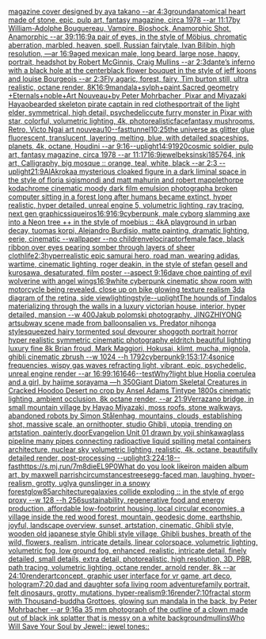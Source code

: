 [magazine cover designed by aya takano --ar 4:3](https://www.ebank.nz/aiartgenerator?category=magazine%2520cover%2520designed%2520by%2520aya%2520takano%2520--ar%25204%3A3)[ground](https://www.ebank.nz/aiartgenerator?category=ground)[anatomical heart made of stone, epic, pulp art, fantasy magazine, circa 1978 --ar 11:17](https://www.ebank.nz/aiartgenerator?category=anatomical%2520heart%2520made%2520of%2520stone%2C%2520epic%2C%2520pulp%2520art%2C%2520fantasy%2520magazine%2C%2520circa%25201978%2520--ar%252011%3A17)[by William-Adolphe Bouguereau, Vampire, Bioshock, Anamorphic Shot, Anamorphic --ar 39:1](https://www.ebank.nz/aiartgenerator?category=by%2520William-Adolphe%2520Bouguereau%2C%2520Vampire%2C%2520Bioshock%2C%2520Anamorphic%2520Shot%2C%2520Anamorphic%2520--ar%252039%3A1)[16:9](https://www.ebank.nz/aiartgenerator?category=16%3A9)[a pair of eyes, in the style of Möbius, chromatic aberration, marbled, heaven, spell, Russian fairytale, Ivan Bilibin, high resolution, —ar 16:9](https://www.ebank.nz/aiartgenerator?category=a%2520pair%2520of%2520eyes%2C%2520in%2520the%2520style%2520of%2520M%C3%B6bius%2C%2520chromatic%2520aberration%2C%2520marbled%2C%2520heaven%2C%2520spell%2C%2520Russian%2520fairytale%2C%2520Ivan%2520Bilibin%2C%2520high%2520resolution%2C%2520%E2%80%94ar%252016%3A9)[aged mexican male, long beard, large nose, happy, portrait, headshot by Robert McGinnis, Craig Mullins --ar 2:3](https://www.ebank.nz/aiartgenerator?category=aged%2520mexican%2520male%2C%2520long%2520beard%2C%2520large%2520nose%2C%2520happy%2C%2520portrait%2C%2520headshot%2520by%2520Robert%2520McGinnis%2C%2520Craig%2520Mullins%2520--ar%25202%3A3)[dante’s inferno with a black hole at the center](https://www.ebank.nz/aiartgenerator?category=dante%E2%80%99s%2520inferno%2520with%2520a%2520black%2520hole%2520at%2520the%2520center)[black flower bouquet in the style of jeff koons and louise Bourgeois  --ar 2:3](https://www.ebank.nz/aiartgenerator?category=black%2520flower%2520bouquet%2520in%2520the%2520style%2520of%2520jeff%2520koons%2520and%2520louise%2520Bourgeois%2520%2520--ar%25202%3A3)[Fly agaric, forest, fairy, Tim burton still, ultra realistic, octane render, 8K](https://www.ebank.nz/aiartgenerator?category=Fly%2520agaric%2C%2520forest%2C%2520fairy%2C%2520Tim%2520burton%2520still%2C%2520ultra%2520realistic%2C%2520octane%2520render%2C%25208K)[16:9](https://www.ebank.nz/aiartgenerator?category=16%3A9)[mandala+sylph+paint,Sacred geometry +Eternals+noble+Art Nouveau+by Peter Mohrbacher ,Pixar and Miyazaki Hayao](https://www.ebank.nz/aiartgenerator?category=mandala%2Bsylph%2Bpaint%2CSacred%2520geometry%2520%2BEternals%2Bnoble%2BArt%2520Nouveau%2Bby%2520Peter%2520Mohrbacher%2520%2CPixar%2520and%2520Miyazaki%2520Hayao)[bearded skeleton pirate captain in red clothes](https://www.ebank.nz/aiartgenerator?category=bearded%2520skeleton%2520pirate%2520captain%2520in%2520red%2520clothes)[portrait of the light elder, symmetrical, high detail, psychedelic](https://www.ebank.nz/aiartgenerator?category=portrait%2520of%2520the%2520light%2520elder%2C%2520symmetrical%2C%2520high%2520detail%2C%2520psychedelic)[cute furry monster in Pixar with star, colorful, volumetric lighting, 4k, photorealistic](https://www.ebank.nz/aiartgenerator?category=cute%2520furry%2520monster%2520in%2520Pixar%2520with%2520star%2C%2520colorful%2C%2520volumetric%2520lighting%2C%25204k%2C%2520photorealistic)[face](https://www.ebank.nz/aiartgenerator?category=face)[fantasy mushrooms, Retro, Victo Ngai art nouveau](https://www.ebank.nz/aiartgenerator?category=fantasy%2520mushrooms%2C%2520Retro%2C%2520Victo%2520Ngai%2520art%2520nouveau)[10](https://www.ebank.nz/aiartgenerator?category=10)[--fast](https://www.ebank.nz/aiartgenerator?category=--fast)[tunnel](https://www.ebank.nz/aiartgenerator?category=tunnel)[10:25](https://www.ebank.nz/aiartgenerator?category=10%3A25)[the universe as glitter glue fluorescent, translucent, layering, melting, blue, with detailed spaceships, planets, 4k, octane, Houdini --ar 9:16](https://www.ebank.nz/aiartgenerator?category=the%2520universe%2520as%2520glitter%2520glue%2520fluorescent%2C%2520translucent%2C%2520layering%2C%2520melting%2C%2520blue%2C%2520with%2520detailed%2520spaceships%2C%2520planets%2C%25204k%2C%2520octane%2C%2520Houdini%2520--ar%25209%3A16)[--uplight](https://www.ebank.nz/aiartgenerator?category=--uplight)[14:9](https://www.ebank.nz/aiartgenerator?category=14%3A9)[1920](https://www.ebank.nz/aiartgenerator?category=1920)[cosmic soldier, pulp art, fantasy magazine, circa 1978 --ar 11:17](https://www.ebank.nz/aiartgenerator?category=cosmic%2520soldier%2C%2520pulp%2520art%2C%2520fantasy%2520magazine%2C%2520circa%25201978%2520--ar%252011%3A17)[16:9](https://www.ebank.nz/aiartgenerator?category=16%3A9)[jewel](https://www.ebank.nz/aiartgenerator?category=jewel)[beksinski](https://www.ebank.nz/aiartgenerator?category=beksinski)[185764, ink art, Calligraphy, big mosque :: orange, teal, white, black --ar 2:3 --uplight](https://www.ebank.nz/aiartgenerator?category=185764%2C%2520ink%2520art%2C%2520Calligraphy%2C%2520big%2520mosque%2520%3A%3A%2520orange%2C%2520teal%2C%2520white%2C%2520black%2520--ar%25202%3A3%2520--uplight)[21:9](https://www.ebank.nz/aiartgenerator?category=21%3A9)[AlAkroka](https://www.ebank.nz/aiartgenerator?category=AlAkroka)[a mysterious cloaked figure in a dark liminal space in the style of floria sigismondi and matt mahurin and robert mapplethorpe kodachrome cinematic moody dark film emulsion photograph](https://www.ebank.nz/aiartgenerator?category=a%2520mysterious%2520cloaked%2520figure%2520in%2520a%2520dark%2520liminal%2520space%2520in%2520the%2520style%2520of%2520floria%2520sigismondi%2520and%2520matt%2520mahurin%2520and%2520robert%2520mapplethorpe%2520kodachrome%2520cinematic%2520moody%2520dark%2520film%2520emulsion%2520photograph)[a broken computer sitting in a forest long after humans became extinct, hyper realistic, hyper detailed, unreal engine 5, volumetric lighting, ray tracing, next gen graphics](https://www.ebank.nz/aiartgenerator?category=a%2520broken%2520computer%2520sitting%2520in%2520a%2520forest%2520long%2520after%2520humans%2520became%2520extinct%2C%2520hyper%2520realistic%2C%2520hyper%2520detailed%2C%2520unreal%2520engine%25205%2C%2520volumetric%2520lighting%2C%2520ray%2520tracing%2C%2520next%2520gen%2520graphics)[siqueiros](https://www.ebank.nz/aiartgenerator?category=siqueiros)[16:9](https://www.ebank.nz/aiartgenerator?category=16%3A9)[16:9](https://www.ebank.nz/aiartgenerator?category=16%3A9)[cyberpunk, male cyborg slamming axe into a Neon tree ++ in the style of moebius :: 4k](https://www.ebank.nz/aiartgenerator?category=cyberpunk%2C%2520male%2520cyborg%2520slamming%2520axe%2520into%2520a%2520Neon%2520tree%2520%2B%2B%2520in%2520the%2520style%2520of%2520moebius%2520%3A%3A%25204k)[A playground in urban decay, tuomas korpi, Alejandro Burdisio, matte painting, dramatic lighting, eerie, cinematic --wallpaper --no children](https://www.ebank.nz/aiartgenerator?category=A%2520playground%2520in%2520urban%2520decay%2C%2520tuomas%2520korpi%2C%2520Alejandro%2520Burdisio%2C%2520matte%2520painting%2C%2520dramatic%2520lighting%2C%2520eerie%2C%2520cinematic%2520--wallpaper%2520--no%2520children)[velociraptor](https://www.ebank.nz/aiartgenerator?category=velociraptor)[female face, black ribbon over eyes pearing somber through layers of sheer cloth](https://www.ebank.nz/aiartgenerator?category=female%2520face%2C%2520black%2520ribbon%2520over%2520eyes%2520pearing%2520somber%2520through%2520layers%2520of%2520sheer%2520cloth)[life](https://www.ebank.nz/aiartgenerator?category=life)[2:3](https://www.ebank.nz/aiartgenerator?category=2%3A3)[hyperrealistic epic samurai hero, road man, wearing adidas, wartime, cinematic lighting, roger deakin, in the style of stefan gesell and kurosawa, desaturated, film poster --aspect 9:16](https://www.ebank.nz/aiartgenerator?category=hyperrealistic%2520epic%2520samurai%2520hero%2C%2520road%2520man%2C%2520wearing%2520adidas%2C%2520wartime%2C%2520cinematic%2520lighting%2C%2520roger%2520deakin%2C%2520in%2520the%2520style%2520of%2520stefan%2520gesell%2520and%2520kurosawa%2C%2520desaturated%2C%2520film%2520poster%2520--aspect%25209%3A16)[dave choe painting of evil wolverine with angel wings](https://www.ebank.nz/aiartgenerator?category=dave%2520choe%2520painting%2520of%2520evil%2520wolverine%2520with%2520angel%2520wings)[16:9](https://www.ebank.nz/aiartgenerator?category=16%3A9)[white cyberpunk cinematic show room with motorcycle being revealed. close up on bike glowing texture  realism 3d](https://www.ebank.nz/aiartgenerator?category=white%2520cyberpunk%2520cinematic%2520show%2520room%2520with%2520motorcycle%2520being%2520revealed.%2520close%2520up%2520on%2520bike%2520glowing%2520texture%2520%2520realism%25203d)[a diagram of the retina, side view](https://www.ebank.nz/aiartgenerator?category=a%2520diagram%2520of%2520the%2520retina%2C%2520side%2520view)[lighting](https://www.ebank.nz/aiartgenerator?category=lighting)[style](https://www.ebank.nz/aiartgenerator?category=style)[--uplight](https://www.ebank.nz/aiartgenerator?category=--uplight)[The hounds of Tindalos materializing through the walls in a luxury victorian house, interior, hyper detailed, mansion --w 400](https://www.ebank.nz/aiartgenerator?category=The%2520hounds%2520of%2520Tindalos%2520materializing%2520through%2520the%2520walls%2520in%2520a%2520luxury%2520victorian%2520house%2C%2520interior%2C%2520hyper%2520detailed%2C%2520mansion%2520--w%2520400)[Jakub polomski photography, JINGZHIYONG art](https://www.ebank.nz/aiartgenerator?category=Jakub%2520polomski%2520photography%2C%2520JINGZHIYONG%2520art)[subway scene made from balloons](https://www.ebank.nz/aiartgenerator?category=subway%2520scene%2520made%2520from%2520balloons)[alien vs. Predator nihonga style](https://www.ebank.nz/aiartgenerator?category=alien%2520vs.%2520Predator%2520nihonga%2520style)[squeezed hairy tormented soul devourer shoggoth portrait horror hyper realistic symmetric cinematic photography eldritch beautiful lighting luxury fine 8k Brian froud, Mark Maggiori, Hokusai, klimt, mucha, mignola, ghibli cinematic zbrush --w 1024 --h 1792](https://www.ebank.nz/aiartgenerator?category=squeezed%2520hairy%2520tormented%2520soul%2520devourer%2520shoggoth%2520portrait%2520horror%2520hyper%2520realistic%2520symmetric%2520cinematic%2520photography%2520eldritch%2520beautiful%2520lighting%2520luxury%2520fine%25208k%2520Brian%2520froud%2C%2520Mark%2520Maggiori%2C%2520Hokusai%2C%2520klimt%2C%2520mucha%2C%2520mignola%2C%2520ghibli%2520cinematic%2520zbrush%2520--w%25201024%2520--h%25201792)[cyberpunk](https://www.ebank.nz/aiartgenerator?category=cyberpunk)[9:15](https://www.ebank.nz/aiartgenerator?category=9%3A15)[3:1](https://www.ebank.nz/aiartgenerator?category=3%3A1)[7:4](https://www.ebank.nz/aiartgenerator?category=7%3A4)[sonice frequencies, wispy gas waves refracting light, vibrant, epic, psychedelic, unreal engine render --ar 16:9](https://www.ebank.nz/aiartgenerator?category=sonice%2520frequencies%2C%2520wispy%2520gas%2520waves%2520refracting%2520light%2C%2520vibrant%2C%2520epic%2C%2520psychedelic%2C%2520unreal%2520engine%2520render%2520--ar%252016%3A9)[9:16](https://www.ebank.nz/aiartgenerator?category=9%3A16)[1646](https://www.ebank.nz/aiartgenerator?category=1646)[--test](https://www.ebank.nz/aiartgenerator?category=--test)[Why?](https://www.ebank.nz/aiartgenerator?category=Why%3F)[light blue Hoplia coerulea and a girl,  by hajime sorayama —h 350](https://www.ebank.nz/aiartgenerator?category=light%2520blue%2520Hoplia%2520coerulea%2520and%2520a%2520girl%2C%2520%2520by%2520hajime%2520sorayama%2520%E2%80%94h%2520350)[Giant Diatom Skeletal Creatures in Cracked Hoodoo Desert no crop by Ansel Adams Tintype 1800s cinematic lighting, ambient occlusion, 8k octane render, --ar 21:9](https://www.ebank.nz/aiartgenerator?category=Giant%2520Diatom%2520Skeletal%2520Creatures%2520in%2520Cracked%2520Hoodoo%2520Desert%2520no%2520crop%2520by%2520Ansel%2520Adams%2520Tintype%25201800s%2520cinematic%2520lighting%2C%2520ambient%2520occlusion%2C%25208k%2520octane%2520render%2C%2520--ar%252021%3A9)[Verrazano bridge, in small mountain village by Hayao Miyazaki, moss roofs, stone walkways, abandoned robots by Simon Stålenhag, mountains, clouds, establishing shot, massive scale, an ornithopter, studio Ghibli, utopia, trending on artstation, painterly,](https://www.ebank.nz/aiartgenerator?category=Verrazano%2520bridge%2C%2520in%2520small%2520mountain%2520village%2520by%2520Hayao%2520Miyazaki%2C%2520moss%2520roofs%2C%2520stone%2520walkways%2C%2520abandoned%2520robots%2520by%2520Simon%2520St%C3%A5lenhag%2C%2520mountains%2C%2520clouds%2C%2520establishing%2520shot%2C%2520massive%2520scale%2C%2520an%2520ornithopter%2C%2520studio%2520Ghibli%2C%2520utopia%2C%2520trending%2520on%2520artstation%2C%2520painterly%2C)[door](https://www.ebank.nz/aiartgenerator?category=door)[Evangelion Unit 01 drawn by yoji shinkawa](https://www.ebank.nz/aiartgenerator?category=Evangelion%2520Unit%252001%2520drawn%2520by%2520yoji%2520shinkawa)[glass pipeline many pipes connecting  radioactive liquid spilling metal containers architecture, nuclear sky volumetric lighting, realistic, 4k, octane, beautifully  detailed render,  post-processing --uplight](https://www.ebank.nz/aiartgenerator?category=glass%2520pipeline%2520many%2520pipes%2520connecting%2520%2520radioactive%2520liquid%2520spilling%2520metal%2520containers%2520architecture%2C%2520nuclear%2520sky%2520volumetric%2520lighting%2C%2520realistic%2C%25204k%2C%2520octane%2C%2520beautifully%2520%2520detailed%2520render%2C%2520%2520post-processing%2520--uplight)[3:2](https://www.ebank.nz/aiartgenerator?category=3%3A2)[24:18](https://www.ebank.nz/aiartgenerator?category=24%3A18)[--fast](https://www.ebank.nz/aiartgenerator?category=--fast)[<https://s.mj.run/7m8dieEL9P0>](https://www.ebank.nz/aiartgenerator?category=%3Chttps%3A//s.mj.run/7m8dieEL9P0%3E)[What do you look like](https://www.ebank.nz/aiartgenerator?category=What%2520do%2520you%2520look%2520like)[iron maiden album art, by maxwell parrish](https://www.ebank.nz/aiartgenerator?category=iron%2520maiden%2520album%2520art%2C%2520by%2520maxwell%2520parrish)[circumstances](https://www.ebank.nz/aiartgenerator?category=circumstances)[trees](https://www.ebank.nz/aiartgenerator?category=trees)[egg-faced man, laughing, hyper-realism, grotty, ugly](https://www.ebank.nz/aiartgenerator?category=egg-faced%2520man%2C%2520laughing%2C%2520hyper-realism%2C%2520grotty%2C%2520ugly)[a gunslinger in a snowy forest](https://www.ebank.nz/aiartgenerator?category=a%2520gunslinger%2520in%2520a%2520snowy%2520forest)[glow](https://www.ebank.nz/aiartgenerator?category=glow)[85](https://www.ebank.nz/aiartgenerator?category=85)[architecture](https://www.ebank.nz/aiartgenerator?category=architecture)[galaxies collide exploding :: in the style of ergo proxy --w 128 --h 256](https://www.ebank.nz/aiartgenerator?category=galaxies%2520collide%2520exploding%2520%3A%3A%2520in%2520the%2520style%2520of%2520ergo%2520proxy%2520--w%2520128%2520--h%2520256)[sustainability, regenerative food and energy production, affordable low-footprint housing, local circular economies, a village inside the red wood forest, mountain, geodesic dome, earthship, joyful, landscape overview, sunset, artstation, cinematic, Ghibli style, wooden old japanese style Ghibli style village, Ghibli bushes, breath of the wild, flowers, realism, intricate details, linear colorspace, volumetric lighting, volumetric fog, low ground fog, enhanced, realistic, intricate detail, finely detailed, small details, extra detail, photorealistic, high resolution, 3D, PBR, path tracing, volumetric lighting, octane render, arnold render, 8k --ar 24:10](https://www.ebank.nz/aiartgenerator?category=sustainability%2C%2520regenerative%2520food%2520and%2520energy%2520production%2C%2520affordable%2520low-footprint%2520housing%2C%2520local%2520circular%2520economies%2C%2520a%2520village%2520inside%2520the%2520red%2520wood%2520forest%2C%2520mountain%2C%2520geodesic%2520dome%2C%2520earthship%2C%2520joyful%2C%2520landscape%2520overview%2C%2520sunset%2C%2520artstation%2C%2520cinematic%2C%2520Ghibli%2520style%2C%2520wooden%2520old%2520japanese%2520style%2520Ghibli%2520style%2520village%2C%2520Ghibli%2520bushes%2C%2520breath%2520of%2520the%2520wild%2C%2520flowers%2C%2520realism%2C%2520intricate%2520details%2C%2520linear%2520colorspace%2C%2520volumetric%2520lighting%2C%2520volumetric%2520fog%2C%2520low%2520ground%2520fog%2C%2520enhanced%2C%2520realistic%2C%2520intricate%2520detail%2C%2520finely%2520detailed%2C%2520small%2520details%2C%2520extra%2520detail%2C%2520photorealistic%2C%2520high%2520resolution%2C%25203D%2C%2520PBR%2C%2520path%2520tracing%2C%2520volumetric%2520lighting%2C%2520octane%2520render%2C%2520arnold%2520render%2C%25208k%2520--ar%252024%3A10)[render](https://www.ebank.nz/aiartgenerator?category=render)[art](https://www.ebank.nz/aiartgenerator?category=art)[concept, graphic user interface for vr game, art deco, hologram](https://www.ebank.nz/aiartgenerator?category=concept%2C%2520graphic%2520user%2520interface%2520for%2520vr%2520game%2C%2520art%2520deco%2C%2520hologram)[7:20](https://www.ebank.nz/aiartgenerator?category=7%3A20)[,](https://www.ebank.nz/aiartgenerator?category=%2C)[dad and daughter sofa living room adventure](https://www.ebank.nz/aiartgenerator?category=dad%2520and%2520daughter%2520sofa%2520living%2520room%2520adventure)[family portrait, felt dinosaurs, grotty, mutations, hyper-realism](https://www.ebank.nz/aiartgenerator?category=family%2520portrait%2C%2520felt%2520dinosaurs%2C%2520grotty%2C%2520mutations%2C%2520hyper-realism)[9:16](https://www.ebank.nz/aiartgenerator?category=9%3A16)[render](https://www.ebank.nz/aiartgenerator?category=render)[7:10](https://www.ebank.nz/aiartgenerator?category=7%3A10)[fractal storm with Thousand-buddha Grottoes, glowing sun mandala in the back, by Peter Mohrbacher  --ar 9:16](https://www.ebank.nz/aiartgenerator?category=fractal%2520storm%2520with%2520Thousand-buddha%2520Grottoes%2C%2520glowing%2520sun%2520mandala%2520in%2520the%2520back%2C%2520by%2520Peter%2520Mohrbacher%2520%2520--ar%25209%3A16)[a 35 mm photograph of the outline of a clown made out of black ink splatter that is messy on a white background](https://www.ebank.nz/aiartgenerator?category=a%252035%2520mm%2520photograph%2520of%2520the%2520outline%2520of%2520a%2520clown%2520made%2520out%2520of%2520black%2520ink%2520splatter%2520that%2520is%2520messy%2520on%2520a%2520white%2520background)[mullins](https://www.ebank.nz/aiartgenerator?category=mullins)[Who Will Save Your Soul by Jewel:: jewel tones::](https://www.ebank.nz/aiartgenerator?category=Who%2520Will%2520Save%2520Your%2520Soul%2520by%2520Jewel%3A%3A%2520jewel%2520tones%3A%3A)